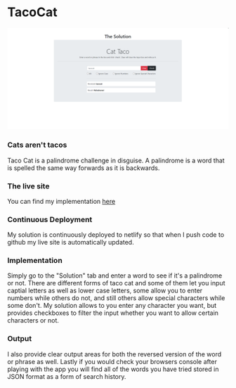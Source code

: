# TacoCat

![Home page](https://github.com/mackenzieweaver/TacoCat/blob/main/Assets/tacocat.png)

### Cats aren't tacos
Taco Cat is a palindrome challenge in disguise. A palindrome is a word that is spelled the same way forwards as it is backwards. 

### The live site
You can find my implementation [here](https://mackenzie-weaver-tacocat.netlify.app/)

### Continuous Deployment
My solution is continuously deployed to netlify so that when I push code to github my live site is automatically updated.

### Implementation
Simply go to the "Solution" tab and enter a word to see if it's a palindrome or not. 
There are different forms of taco cat and some of them let you input captial letters as well as lower case letters,
some allow you to enter numbers while others do not, and still others allow special characters while some don't.
My solution allows to you enter any character you want, but provides checkboxes to filter the input whether you want to 
allow certain characters or not. 

### Output
I also provide clear output areas for both the reversed version of the word or phrase as well.
Lastly if you would check your browsers console after playing with the app you will find
all of the words you have tried stored in JSON format as a form of search history.
